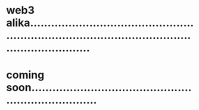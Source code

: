 # web3 alika............................................................................................................................
# coming soon........................................................................
